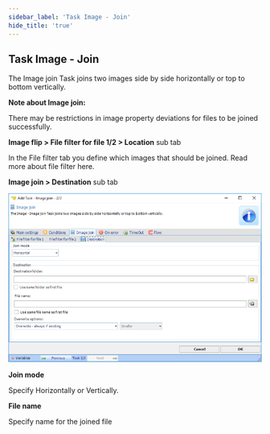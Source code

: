 ```yaml
---
sidebar_label: 'Task Image - Join'
hide_title: 'true'
---
```


## Task Image - Join

The Image join Task joins two images side by side horizontally or top to bottom vertically.
 
**Note about Image join:**

There may be restrictions in image property deviations for files to be joined successfully.
 
**Image flip > File filter for file 1/2 > Location** sub tab

In the File filter tab you define which images that should be joined. Read more about file filter here.
 
**Image join > Destination** sub tab

![](../../../static/img/taskimagejoindestination.png)

**Join mode**

Specify Horizontally or Vertically.
 
**File name**

Specify name for the joined file